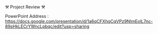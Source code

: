 ⚒ Project Review ⚒

PowerPoint Address : https://docs.google.com/presentation/d/1a6qCFXhqCqVPz9NImEolL7nc-89sHkLECrYWncLpbqc/edit?usp=sharing
